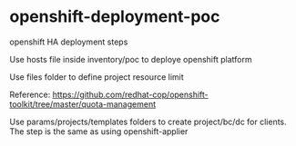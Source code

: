 # openshift-deployment-poc
openshift HA deployment steps

Use hosts file inside inventory/poc to deploye openshift platform

Use files folder to define project resource limit

Reference: https://github.com/redhat-cop/openshift-toolkit/tree/master/quota-management

Use params/projects/templates folders to create project/bc/dc for clients. The step is the same as using openshift-applier
